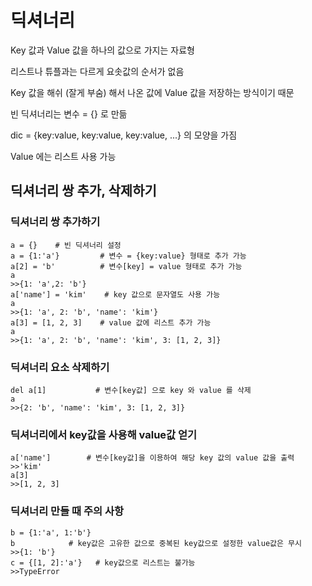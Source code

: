# 딕셔너리


Key 값과 Value 값을 하나의 값으로 가지는 자료형

리스트나 튜플과는 다르게 요솟값의 순서가 없음

Key 값을 해쉬 (잘게 부숨) 해서 나온 값에 Value 값을 저장하는 방식이기 때문

빈 딕셔너리는 변수 = {} 로 만듦

dic = {key:value, key:value, key:value, ...} 의 모양을 가짐

Value 에는 리스트 사용 가능

## 딕셔너리 쌍 추가, 삭제하기

### 딕셔너리 쌍 추가하기

```
a = {}    # 빈 딕셔너리 설정
a = {1:'a'}         # 변수 = {key:value} 형태로 추가 가능
a[2] = 'b'          # 변수[key] = value 형태로 추가 가능
a
>>{1: 'a',2: 'b'}
a['name'] = 'kim'    # key 값으로 문자열도 사용 가능
a
>>{1: 'a', 2: 'b', 'name': 'kim'}
a[3] = [1, 2, 3]    # value 값에 리스트 추가 가능
a
>>{1: 'a', 2: 'b', 'name': 'kim', 3: [1, 2, 3]}
```

### 딕셔너리 요소 삭제하기

```
del a[1]           # 변수[key값] 으로 key 와 value 를 삭제
a
>>{2: 'b', 'name': 'kim', 3: [1, 2, 3]}
```

### 딕셔너리에서 key값을 사용해 value값 얻기

```
a['name']        # 변수[key값]을 이용하여 해당 key 값의 value 값을 출력
>>'kim'
a[3]
>>[1, 2, 3]
```

### 딕셔너리 만들 때 주의 사항

```
b = {1:'a', 1:'b'}
b            # key값은 고유한 값으로 중복된 key값으로 설정한 value값은 무시
>>{1: 'b'}
c = {[1, 2]:'a'}   # key값으로 리스트는 불가능
>>TypeError
```

